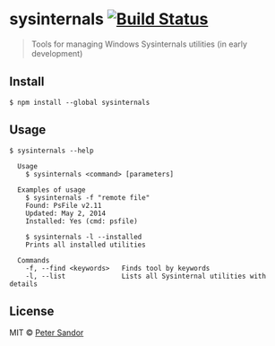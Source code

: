 # sysinternals [![Build Status](https://travis-ci.org/petersandor/sysinternals.svg?branch=master)](https://travis-ci.org/petersandor/sysinternals)

> Tools for managing Windows Sysinternals utilities (in early development)

## Install

```
$ npm install --global sysinternals
```

## Usage

```
$ sysinternals --help

  Usage
    $ sysinternals <command> [parameters]

  Examples of usage
    $ sysinternals -f "remote file"
    Found: PsFile v2.11
    Updated: May 2, 2014
    Installed: Yes (cmd: psfile)

    $ sysinternals -l --installed
    Prints all installed utilities

  Commands
    -f, --find <keywords>   Finds tool by keywords
    -l, --list              Lists all Sysinternal utilities with details
```

## License

MIT © [Peter Sandor](http://petersandor.name)
